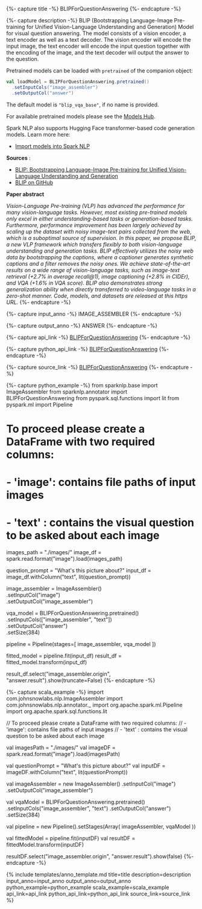 {%- capture title -%}
BLIPForQuestionAnswering
{%- endcapture -%}

{%- capture description -%}
BLIP (Bootstrapping Language-Image Pre-training for Unified Vision-Language Understanding and Generation) Model for visual question answering. The model consists of a vision encoder, a text encoder as well as a text decoder. The vision encoder will encode the input image, the text encoder will encode the input question together with the encoding of the image, and the text decoder will output the answer to the question.

Pretrained models can be loaded with `pretrained` of the companion object:
```scala
val loadModel = BLIPForQuestionAnswering.pretrained()
  .setInputCols("image_assembler")
  .setOutputCol("answer")
```
The default model is `"blip_vqa_base"`, if no name is provided.

For available pretrained models please see the [Models Hub](https://sparknlp.org/models?task=Question+Answering&annotator=BLIPForQuestionAnswering).

Spark NLP also supports Hugging Face transformer-based code generation models. Learn more here:  
- [Import models into Spark NLP](https://github.com/JohnSnowLabs/spark-nlp/discussions/5669)

**Sources** :

- [BLIP: Bootstrapping Language-Image Pre-training for Unified Vision-Language Understanding and Generation](https://arxiv.org/abs/2201.12086)
- [BLIP on GitHub](https://github.com/salesforce/BLIP)

**Paper abstract**

*Vision-Language Pre-training (VLP) has advanced the performance for many vision-language tasks. However, most existing pre-trained models only excel in either understanding-based tasks or generation-based tasks. Furthermore, performance improvement has been largely achieved by scaling up the dataset with noisy image-text pairs collected from the web, which is a suboptimal source of supervision. In this paper, we propose BLIP, a new VLP framework which transfers flexibly to both vision-language understanding and generation tasks. BLIP effectively utilizes the noisy web data by bootstrapping the captions, where a captioner generates synthetic captions and a filter removes the noisy ones. We achieve state-of-the-art results on a wide range of vision-language tasks, such as image-text retrieval (+2.7% in average recall@1), image captioning (+2.8% in CIDEr), and VQA (+1.6% in VQA score). BLIP also demonstrates strong generalization ability when directly transferred to video-language tasks in a zero-shot manner. Code, models, and datasets are released at this https URL.*
{%- endcapture -%}

{%- capture input_anno -%}
IMAGE_ASSEMBLER
{%- endcapture -%}

{%- capture output_anno -%}
ANSWER
{%- endcapture -%}

{%- capture api_link -%}
[BLIPForQuestionAnswering](/api/com/johnsnowlabs/nlp/annotators/cv/BLIPForQuestionAnswering.html)
{%- endcapture -%}

{%- capture python_api_link -%}
[BLIPForQuestionAnswering](/api/python/reference/autosummary/sparknlp/annotator/cv/blip_for_question_answering/index.html)
{%- endcapture -%}

{%- capture source_link -%}
[BLIPForQuestionAnswering](https://github.com/JohnSnowLabs/spark-nlp/blob/master/src/main/scala/com/johnsnowlabs/nlp/annotators/cv/BLIPForQuestionAnswering.scala)
{%- endcapture -%}

{%- capture python_example -%}
from sparknlp.base import ImageAssembler
from sparknlp.annotator import BLIPForQuestionAnswering
from pyspark.sql.functions import lit
from pyspark.ml import Pipeline

# To proceed please create a DataFrame with two required columns:
# - 'image': contains file paths of input images
# - 'text' : contains the visual question to be asked about each image

images_path = "./images/"
image_df = spark.read.format("image").load(images_path)

question_prompt = "What's this picture about?"
input_df = image_df.withColumn("text", lit(question_prompt))

image_assembler = ImageAssembler() \
    .setInputCol("image") \
    .setOutputCol("image_assembler")

vqa_model = BLIPForQuestionAnswering.pretrained() \
    .setInputCols(["image_assembler", "text"]) \
    .setOutputCol("answer") \
    .setSize(384)

pipeline = Pipeline(stages=[
    image_assembler,
    vqa_model
])

fitted_model = pipeline.fit(input_df)
result_df = fitted_model.transform(input_df)

result_df.select("image_assembler.origin", "answer.result").show(truncate=False)
{%- endcapture -%}

{%- capture scala_example -%}
import com.johnsnowlabs.nlp.ImageAssembler
import com.johnsnowlabs.nlp.annotator._
import org.apache.spark.ml.Pipeline
import org.apache.spark.sql.functions.lit

// To proceed please create a DataFrame with two required columns:
// - 'image': contains file paths of input images
// - 'text' : contains the visual question to be asked about each image

val imagesPath = "./images/"
val imageDF = spark.read.format("image").load(imagesPath)

val questionPrompt = "What's this picture about?"
val inputDF = imageDF.withColumn("text", lit(questionPrompt))

val imageAssembler = new ImageAssembler()
  .setInputCol("image")
  .setOutputCol("image_assembler")

val vqaModel = BLIPForQuestionAnswering.pretrained()
  .setInputCols("image_assembler", "text")
  .setOutputCol("answer")
  .setSize(384)

val pipeline = new Pipeline().setStages(Array(
  imageAssembler,
  vqaModel
))

val fittedModel = pipeline.fit(inputDF)
val resultDF = fittedModel.transform(inputDF)

resultDF.select("image_assembler.origin", "answer.result").show(false)
{%- endcapture -%}

{% include templates/anno_template.md
title=title
description=description
input_anno=input_anno
output_anno=output_anno
python_example=python_example
scala_example=scala_example
api_link=api_link
python_api_link=python_api_link
source_link=source_link
%}